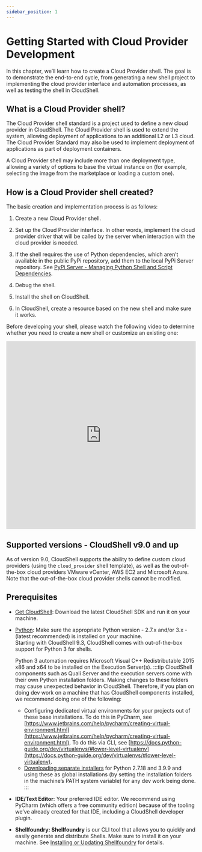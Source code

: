 ```yaml
---
sidebar_position: 1
---
```


# Getting Started with Cloud Provider Development

In this chapter, we’ll learn how to create a Cloud Provider shell. The goal is to demonstrate the end-to-end cycle, from generating a new shell project to implementing the cloud provider interface and automation processes, as well as testing the shell in CloudShell.

## What is a Cloud Provider shell?

The Cloud Provider shell standard is a project used to define a new cloud provider in CloudShell. The Cloud Provider shell is used to extend the system, allowing deployment of applications to an additional L2 or L3 cloud. The Cloud Provider Standard may also be used to implement deployment of applications as part of deployment containers.

A Cloud Provider shell may include more than one deployment type, allowing a variety of options to base the virtual instance on (for example, selecting the image from the marketplace or loading a custom one).

## How is a Cloud Provider shell created?

The basic creation and implementation process is as follows:

1. Create a new Cloud Provider shell.
    
2. Set up the Cloud Provider interface. In other words, implement the cloud provider driver that will be called by the server when interaction with the cloud provider is needed.
    
3. If the shell requires the use of Python dependencies, which aren’t available in the public PyPi repository, add them to the local PyPi Server repository. See [PyPi Server - Managing Python Shell and Script Dependencies](../../../admin/cloudshell-execution-server-configurations/setting-up-python-virtual-environments/pypi-server-managing-python-shell-and-script-dependencies.md).
    
4. Debug the shell.
    
5. Install the shell on CloudShell.
    
6. In CloudShell, create a resource based on the new shell and make sure it works.
    

Before developing your shell, please watch the following video to determine whether you need to create a new shell or customize an existing one:

<iframe width="100%" height="500px" src="https://www.youtube.com/embed/a8yEgOG7-bI" title="Creating or Extending Shells" frameborder="0" allow="accelerometer; autoplay; clipboard-write; encrypted-media; gyroscope; picture-in-picture; web-share" allowfullscreen></iframe>

## Supported versions - CloudShell v9.0 and up

As of version 9.0, CloudShell supports the ability to define custom cloud providers (using the `cloud_provider` shell template), as well as the out-of-the-box cloud providers VMware vCenter, AWS EC2 and Microsoft Azure. Note that the out-of-the-box cloud provider shells cannot be modified.

## Prerequisites

- [Get CloudShell](http://info.quali.com/cloudshell-developer-edition-download): Download the latest CloudShell SDK and run it on your machine.
    
- [Python](https://www.python.org/downloads/): Make sure the appropriate Python version - 2.7.x and/or 3.x - (latest recommended) is installed on your machine.  
    Starting with CloudShell 9.3, CloudShell comes with out-of-the-box support for Python 3 for shells.
    
    Python 3 automation requires Microsoft Visual C++ Redistributable 2015 x86 and x64 to be installed on the Execution Server(s).
    :::tip
    CloudShell components such as Quali Server and the execution servers come with their own Python installation folders. Making changes to these folders may cause unexpected behavior in CloudShell. Therefore, if you plan on doing dev work on a machine that has CloudShell components installed, we recommend doing one of the following:
    
    - Configuring dedicated virtual environments for your projects out of these base installations. To do this in PyCharm, see [https://www.jetbrains.com/help/pycharm/creating-virtual-environment.html](https://www.jetbrains.com/help/pycharm/creating-virtual-environment.html). To do this via CLI, see [https://docs.python-guide.org/dev/virtualenvs/#lower-level-virtualenv](https://docs.python-guide.org/dev/virtualenvs/#lower-level-virtualenv).
    - [Downloading separate installers](https://www.python.org/downloads/) for Python 2.7.18 and 3.9.9 and using these as global installations (by setting the installation folders in the machine’s PATH system variable) for any dev work being done.
    :::

- **IDE/Text Editor**: Your preferred IDE editor. We recommend using PyCharm (which offers a free community edition) because of the tooling we’ve already created for that IDE, including a CloudShell developer plugin.
    
- **Shellfoundry: Shellfoundry** is our CLI tool that allows you to quickly and easily generate and distribute Shells. Make sure to install it on your machine. See [Installing or Updating Shellfoundry](https://help.quali.com/Online%20Help/0.0/Portal/Content/DevGuide/Shells/Getting-Started.htm#Installi) for details.